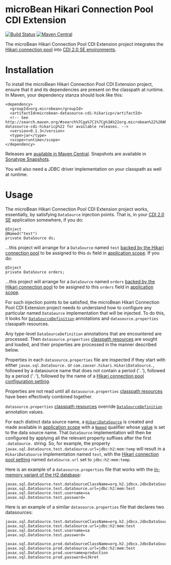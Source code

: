 # microBean Hikari Connection Pool CDI Extension

[![Build Status](https://travis-ci.org/microbean/microbean-datasource-cdi-hikaricp.svg?branch=master)](https://travis-ci.org/microbean/microbean-datasource-cdi-hikaricp)
[![Maven Central](https://maven-badges.herokuapp.com/maven-central/org.microbean/microbean-datasource-cdi-hikaricp/badge.svg)](https://maven-badges.herokuapp.com/maven-central/org.microbean/microbean-datasource-cdi-hikaricp)

The microBean Hikari Connection Pool CDI Extension project
integrates the [Hikari connection pool][hikaricp] into [CDI 2.0 SE
environments][cdi].

# Installation

To install the microBean Hikari Connection Pool CDI Extension
project, ensure that it and its dependencies are present on the
classpath at runtime.  In Maven, your dependency stanza should look
like this:

    <dependency>
      <groupId>org.microbean</groupId>
      <artifactId>microbean-datasource-cdi-hikaricp</artifactId>
      <!-- See http://search.maven.org/#search%7Cga%7C1%7Cg%3A%22org.microbean%22%20AND%20a%3A%22microbean-datasource-cdi-hikaricp%22 for available releases. -->
      <version>0.1.3</version>
      <type>jar</type>
      <scope>runtime</scope>
    </dependency>
    
Releases are [available in Maven Central][maven-central].  Snapshots
are available in [Sonatype Snapshots][sonatype-snapshots].

You will also need a JDBC driver implementation on your classpath as
well at runtime.

# Usage

The microBean Hikari Connection Pool CDI Extension project works,
essentially, by satisfying `DataSource` injection points.  That is, in
your [CDI 2.0 SE][cdi] application somewhere, if you do:

    @Inject
    @Named("test")
    private DataSource ds;
    
...this project will arrange for a `DataSource` named `test` [backed
by the Hikari connection pool][hikari-datasource] to be assigned to
this `ds` field in [application scope][application-scope].  If you do:

    @Inject
    private DataSource orders;
    
...this project will arrange for a `DataSource` named `orders` [backed
by the Hikari connection pool][hikari-datasource] to be assigned to
this `orders` field in [application scope][application-scope].

For such injection points to be satisfied, the microBean Hikari
Connection Pool CDI Extension project needs to understand how to
configure any particular named `DataSource` implementation that will
be injected.  To do this, it looks for [`DataSourceDefinition`][dsd]
annotations and `datasource.properties` classpath resources.

Any type-level `DataSourceDefinition` annotations that are encountered
are processed.  Then `datasource.properties` [classpath
resources][classpath-resources] are sought and loaded, and their
properties are processed in the manner described below.

Properties in each `datasource.properties` file are inspected if they
start with either `javax.sql.DataSource.` or
`com.zaxxer.hikari.HikariDataSource.`, followed by a datasource name
that does not contain a period ('`.`'), followed by a period ('`.`'),
followed by the name of a [Hikari connection pool configuration
setting][hikaricp-config].

Properties are not read until all `datasource.properties` [classpath
resources][classpath-resources] have been effectively combined together.

`datasource.properties` [classpath resources][classpath-resources]
override [`DataSourceDefinition`][dsd] annotation values.

For each distinct data source name, a
[`HikariDataSource`][hikari-datasource] is created and made available
in [application scope][application-scope] with a [`Named`][named]
qualifier whose [value][named-value] is set to the data source name.
That `DataSource` implementation will then be configured by applying
all the relevant property suffixes after the first `.dataSource.`
string.  So, for example, the property
`javax.sql.DataSource.test.dataSource.url=jdbc:h2:mem:temp` will
result in a `HikariDataSource` implementation named `test`, with the
[Hikari connection pool setting][hikaricp-config] named
`dataSource.url` set to `jdbc:h2:mem:temp`.

Here is an example of a `datasource.properties` file that works with
the [in-memory variant of the H2 database][h2-mem]:

    javax.sql.DataSource.test.dataSourceClassName=org.h2.jdbcx.JdbcDataSource
    javax.sql.DataSource.test.dataSource.url=jdbc:h2:mem:test
    javax.sql.DataSource.test.username=sa
    javax.sql.DataSource.test.password=

Here is an example of a similar `datasource.properties` file that
declares two datasources:

    javax.sql.DataSource.test.dataSourceClassName=org.h2.jdbcx.JdbcDataSource
    javax.sql.DataSource.test.dataSource.url=jdbc:h2:mem:test
    javax.sql.DataSource.test.username=sa
    javax.sql.DataSource.test.password=
    
    javax.sql.DataSource.prod.dataSourceClassName=org.h2.jdbcx.JdbcDataSource
    javax.sql.DataSource.prod.dataSource.url=jdbc:h2:mem:test
    javax.sql.DataSource.prod.username=production
    javax.sql.DataSource.prod.password=s3kret

[hikaricp]: http://brettwooldridge.github.io/HikariCP/
[cdi]: http://docs.jboss.org/cdi/spec/2.0/cdi-spec.html#part_2
[maven-central]: http://search.maven.org/#search%7Cga%7C1%7Cg%3A%22org.microbean%22%20AND%20a%3A%22microbean-datasource-cdi-hikaricp%22
[sonatype-snapshots]: https://oss.sonatype.org/content/repositories/snapshots/org/microbean/microbean-datasource-cdi-hikaricp/
[application-scope]: http://docs.jboss.org/cdi/spec/2.0/cdi-spec.html#application_context_se
[hikari-datasource]: https://static.javadoc.io/com.zaxxer/HikariCP/3.2.0/com/zaxxer/hikari/HikariDataSource.html
[dsd]: https://static.javadoc.io/javax/javaee-api/8.0/javax/annotation/sql/DataSourceDefinition.html
[classpath-resources]: https://docs.oracle.com/javase/8/docs/api/java/lang/ClassLoader.html#getResources-java.lang.String-
[hikaricp-config]: https://github.com/brettwooldridge/HikariCP/blob/dev/README.md#configuration-knobs-baby
[named]: https://static.javadoc.io/javax/javaee-api/8.0/javax/inject/Named.html
[named-value]: https://static.javadoc.io/javax/javaee-api/8.0/javax/inject/Named.html#value--
[h2-mem]: http://www.h2database.com/html/features.html#in_memory_databases
